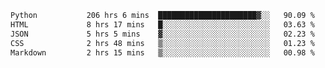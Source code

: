 <!--START_SECTION:waka-->

```txt
Python           206 hrs 6 mins  ██████████████████████▓░░   90.09 %
HTML             8 hrs 17 mins   █░░░░░░░░░░░░░░░░░░░░░░░░   03.63 %
JSON             5 hrs 5 mins    ▓░░░░░░░░░░░░░░░░░░░░░░░░   02.23 %
CSS              2 hrs 48 mins   ▒░░░░░░░░░░░░░░░░░░░░░░░░   01.23 %
Markdown         2 hrs 15 mins   ▒░░░░░░░░░░░░░░░░░░░░░░░░   00.98 %
```

<!--END_SECTION:waka-->
